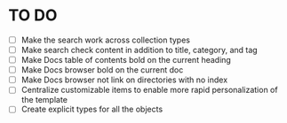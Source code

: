 # TO DO

- [ ] Make the search work across collection types
- [ ] Make search check content in addition to title, category, and tag
- [ ] Make Docs table of contents bold on the current heading
- [ ] Make Docs browser bold on the current doc
- [ ] Make Docs browser not link on directories with no index
- [ ] Centralize customizable items to enable more rapid personalization of the template
- [ ] Create explicit types for all the objects
